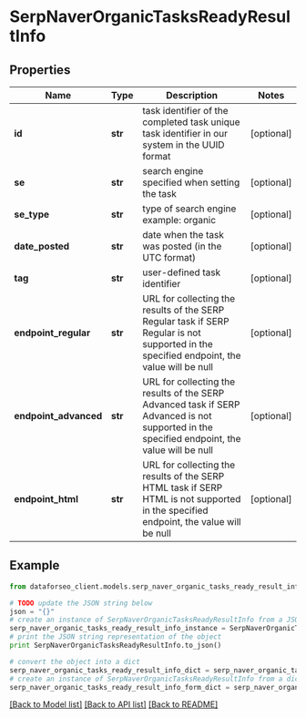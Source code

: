# SerpNaverOrganicTasksReadyResultInfo


## Properties

Name | Type | Description | Notes
------------ | ------------- | ------------- | -------------
**id** | **str** | task identifier of the completed task unique task identifier in our system in the UUID format | [optional] 
**se** | **str** | search engine specified when setting the task | [optional] 
**se_type** | **str** | type of search engine example: organic | [optional] 
**date_posted** | **str** | date when the task was posted (in the UTC format) | [optional] 
**tag** | **str** | user-defined task identifier | [optional] 
**endpoint_regular** | **str** | URL for collecting the results of the SERP Regular task if SERP Regular is not supported in the specified endpoint, the value will be null | [optional] 
**endpoint_advanced** | **str** | URL for collecting the results of the SERP Advanced task if SERP Advanced is not supported in the specified endpoint, the value will be null | [optional] 
**endpoint_html** | **str** | URL for collecting the results of the SERP HTML task if SERP HTML is not supported in the specified endpoint, the value will be null | [optional] 

## Example

```python
from dataforseo_client.models.serp_naver_organic_tasks_ready_result_info import SerpNaverOrganicTasksReadyResultInfo

# TODO update the JSON string below
json = "{}"
# create an instance of SerpNaverOrganicTasksReadyResultInfo from a JSON string
serp_naver_organic_tasks_ready_result_info_instance = SerpNaverOrganicTasksReadyResultInfo.from_json(json)
# print the JSON string representation of the object
print SerpNaverOrganicTasksReadyResultInfo.to_json()

# convert the object into a dict
serp_naver_organic_tasks_ready_result_info_dict = serp_naver_organic_tasks_ready_result_info_instance.to_dict()
# create an instance of SerpNaverOrganicTasksReadyResultInfo from a dict
serp_naver_organic_tasks_ready_result_info_form_dict = serp_naver_organic_tasks_ready_result_info.from_dict(serp_naver_organic_tasks_ready_result_info_dict)
```
[[Back to Model list]](../README.md#documentation-for-models) [[Back to API list]](../README.md#documentation-for-api-endpoints) [[Back to README]](../README.md)


